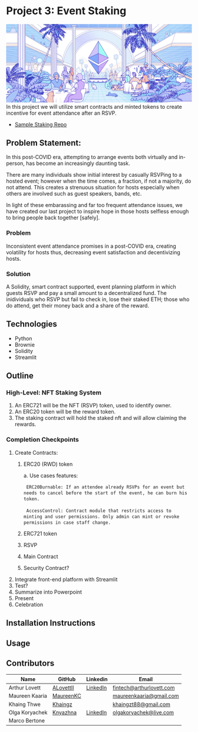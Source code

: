 # Project 3: Event Staking
![](Resources/hero.png)
In this project we will utilize smart contracts and minted tokens to create incentive for event attendance after an RSVP.
*   [Sample Staking Repo](https://github.com/SRVng/solidity-avalanche-RSVP-staking-event)

## Problem Statement:
In this post-COVID era, attempting to arrange events both virtually and in-person, has become an increasingly daunting task. 

There are many individuals show initial interest by casually RSVPing to a hosted event; however when the time comes, a fraction, if not a majority, do not attend. This creates a strenuous situation for hosts especially when others are involved such as guest speakers, bands, etc.

In light of these embarassing and far too frequent attendance issues, we have created our last project to inspire hope in those hosts selfless enough to bring people back together [safely]. 

### Problem
Inconsistent event attendance promises in a post-COVID era, creating volatility for hosts thus, decreasing event satisfaction and decentivizing hosts.

### Solution
A Solidity, smart contract supported, event planning platform in which guests RSVP and pay a small amount to a decentralized fund. The inidividuals who RSVP but fail to check in, lose their staked ETH; those who do attend, get their money back and a share of the reward.


## Technologies
* Python
* Brownie
* Solidity
* Streamlit


## Outline

### High-Level: NFT Staking System
1.  An ERC721 will be the NFT (RSVP) token, used to identify owner.
2.  An ERC20 token will be the reward token.
3.  The staking contract will hold the staked nft and will allow claiming the rewards.

### Completion Checkpoints
1. Create Contracts:
	1. ERC20 (RWD) token

		a. Use cases features:

			ERC20Burnable: If an attendee already RSVPs for an event but needs to cancel before the start of the event, he can burn his token.

			AccessControl: Contract module that restricts access to minting and user permissions. Only admin can mint or revoke permissions in case staff change.

	2. ERC721 token
	3. RSVP
	4. Main Contract
	5. Security Contract?
2. Integrate front-end platform with Streamlit
3. Test?
4. Summarize into Powerpoint
5. Present
6. Celebration


## Installation Instructions


## Usage


## Contributors
| Name | GitHub | Linkedin | Email |
| ---- | ------ | -------- | ----- |
| Arthur Lovett | [ALovettII](https://github.com/ALovettII) | [LinkedIn](https://www.linkedin.com/in/arthurlovett/) | fintech@arthurlovett.com |
| Maureen Kaaria | [MaureenKC](https://github.com/MaureenKC) |    | maureenkaaria@gmail.com |
| Khaing Thwe | [Khaingz](https://github.com/Khaingz) |    | khaingzt88@gmail.com | 
| Olga Koryachek | [Knyazhna](https://github.com/Knyazhna) | [LinkedIn](https://www.linkedin.com/in/olga-koryachek-a74b1877/?msgOverlay=true) | olgakoryachek@live.com | 
| Marco Bertone | []() | []() |   |

